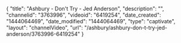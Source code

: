 {
    "title": "Ashbury - Don't Try - Jed Anderson",
    "description": "",
    "channelid": "3763996",
    "videoid": "6419254",
    "date_created": "1444064469",
    "date_modified": "1444064469",
    "type": "captivate",
    "layout": "channelVideo",
    "url": "\/ashbury\/ashbury-don-t-try-jed-anderson\/3763996-6419254"
}